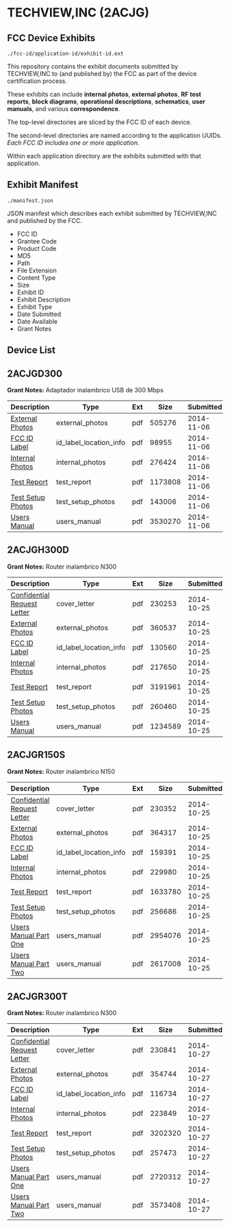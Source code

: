 # TECHVIEW,INC (2ACJG)
## FCC Device Exhibits

```
./fcc-id/application-id/exhibit-id.ext
```

This repository contains the exhibit documents submitted by TECHVIEW,INC to (and published by) the FCC as part of the device certification process.

These exhibits can include **internal photos**, **external photos**, **RF test reports**, **block diagrams**, **operational descriptions**, **schematics**, **user manuals**, and various **correspondence**.

The top-level directories are sliced by the FCC ID of each device.

The second-level directories are named according to the application UUIDs. *Each FCC ID includes one or more application.*

Within each application directory are the exhibits submitted with that application. 

## Exhibit Manifest

```
./manifest.json
```

JSON manifest which describes each exhibit submitted by TECHVIEW,INC and published by the FCC.

- FCC ID
- Grantee Code
- Product Code
- MD5
- Path
- File Extension
- Content Type
- Size
- Exhibit ID
- Exhibit Description
- Exhibit Type
- Date Submitted
- Date Available
- Grant Notes

## Device List
## 2ACJGD300
**Grant Notes:** Adaptador inalambrico USB de 300 Mbps

| Description | Type | Ext | Size | Submitted | Available |
| ----------- | ---- | --- | ---- | --------- | --------- |
| [External Photos](2ACJGD300/049c7f4e9f79b9a1ae0866041a52eba3/2437029.pdf) | external_photos | pdf | 505276 | 2014-11-06 | 2014-11-06 |
| [FCC ID Label](2ACJGD300/049c7f4e9f79b9a1ae0866041a52eba3/2437030.pdf) | id_label_location_info | pdf | 98955 | 2014-11-06 | 2014-11-06 |
| [Internal Photos](2ACJGD300/049c7f4e9f79b9a1ae0866041a52eba3/2437031.pdf) | internal_photos | pdf | 276424 | 2014-11-06 | 2014-11-06 |
| [Test Report](2ACJGD300/049c7f4e9f79b9a1ae0866041a52eba3/2437034.pdf) | test_report | pdf | 1173808 | 2014-11-06 | 2014-11-06 |
| [Test Setup Photos](2ACJGD300/049c7f4e9f79b9a1ae0866041a52eba3/2437035.pdf) | test_setup_photos | pdf | 143006 | 2014-11-06 | 2014-11-06 |
| [Users Manual](2ACJGD300/049c7f4e9f79b9a1ae0866041a52eba3/2437036.pdf) | users_manual | pdf | 3530270 | 2014-11-06 | 2014-11-06 |
## 2ACJGH300D
**Grant Notes:** Router inalambrico N300

| Description | Type | Ext | Size | Submitted | Available |
| ----------- | ---- | --- | ---- | --------- | --------- |
| [Confidential Request Letter](2ACJGH300D/d332b2e093b2b3fa143352e8ab3df748/2427097.pdf) | cover_letter | pdf | 230253 | 2014-10-25 | 2014-10-25 |
| [External Photos](2ACJGH300D/d332b2e093b2b3fa143352e8ab3df748/2427098.pdf) | external_photos | pdf | 360537 | 2014-10-25 | 2014-10-25 |
| [FCC ID Label](2ACJGH300D/d332b2e093b2b3fa143352e8ab3df748/2427099.pdf) | id_label_location_info | pdf | 130560 | 2014-10-25 | 2014-10-25 |
| [Internal Photos](2ACJGH300D/d332b2e093b2b3fa143352e8ab3df748/2427100.pdf) | internal_photos | pdf | 217650 | 2014-10-25 | 2014-10-25 |
| [Test Report](2ACJGH300D/d332b2e093b2b3fa143352e8ab3df748/2427103.pdf) | test_report | pdf | 3191961 | 2014-10-25 | 2014-10-25 |
| [Test Setup Photos](2ACJGH300D/d332b2e093b2b3fa143352e8ab3df748/2427104.pdf) | test_setup_photos | pdf | 260460 | 2014-10-25 | 2014-10-25 |
| [Users Manual](2ACJGH300D/d332b2e093b2b3fa143352e8ab3df748/2427105.pdf) | users_manual | pdf | 1234589 | 2014-10-25 | 2014-10-25 |
## 2ACJGR150S
**Grant Notes:** Router inalambrico N150

| Description | Type | Ext | Size | Submitted | Available |
| ----------- | ---- | --- | ---- | --------- | --------- |
| [Confidential Request Letter](2ACJGR150S/d2d2cf862f759965acda1efb432b799a/2427107.pdf) | cover_letter | pdf | 230352 | 2014-10-25 | 2014-10-25 |
| [External Photos](2ACJGR150S/d2d2cf862f759965acda1efb432b799a/2427108.pdf) | external_photos | pdf | 364317 | 2014-10-25 | 2014-10-25 |
| [FCC ID Label](2ACJGR150S/d2d2cf862f759965acda1efb432b799a/2427109.pdf) | id_label_location_info | pdf | 159391 | 2014-10-25 | 2014-10-25 |
| [Internal Photos](2ACJGR150S/d2d2cf862f759965acda1efb432b799a/2427110.pdf) | internal_photos | pdf | 229980 | 2014-10-25 | 2014-10-25 |
| [Test Report](2ACJGR150S/d2d2cf862f759965acda1efb432b799a/2427113.pdf) | test_report | pdf | 1633780 | 2014-10-25 | 2014-10-25 |
| [Test Setup Photos](2ACJGR150S/d2d2cf862f759965acda1efb432b799a/2427114.pdf) | test_setup_photos | pdf | 256686 | 2014-10-25 | 2014-10-25 |
| [Users Manual Part One](2ACJGR150S/d2d2cf862f759965acda1efb432b799a/2427115.pdf) | users_manual | pdf | 2954076 | 2014-10-25 | 2014-10-25 |
| [Users Manual Part Two](2ACJGR150S/d2d2cf862f759965acda1efb432b799a/2427116.pdf) | users_manual | pdf | 2617008 | 2014-10-25 | 2014-10-25 |
## 2ACJGR300T
**Grant Notes:** Router inalambrico N300

| Description | Type | Ext | Size | Submitted | Available |
| ----------- | ---- | --- | ---- | --------- | --------- |
| [Confidential Request Letter](2ACJGR300T/cf54af168afd56702f6a259e6cf8d8c9/2427881.pdf) | cover_letter | pdf | 230841 | 2014-10-27 | 2014-10-27 |
| [External Photos](2ACJGR300T/cf54af168afd56702f6a259e6cf8d8c9/2427882.pdf) | external_photos | pdf | 354744 | 2014-10-27 | 2014-10-27 |
| [FCC ID Label](2ACJGR300T/cf54af168afd56702f6a259e6cf8d8c9/2427883.pdf) | id_label_location_info | pdf | 116734 | 2014-10-27 | 2014-10-27 |
| [Internal Photos](2ACJGR300T/cf54af168afd56702f6a259e6cf8d8c9/2427884.pdf) | internal_photos | pdf | 223849 | 2014-10-27 | 2014-10-27 |
| [Test Report](2ACJGR300T/cf54af168afd56702f6a259e6cf8d8c9/2427887.pdf) | test_report | pdf | 3202320 | 2014-10-27 | 2014-10-27 |
| [Test Setup Photos](2ACJGR300T/cf54af168afd56702f6a259e6cf8d8c9/2427888.pdf) | test_setup_photos | pdf | 257473 | 2014-10-27 | 2014-10-27 |
| [Users Manual Part One](2ACJGR300T/cf54af168afd56702f6a259e6cf8d8c9/2427889.pdf) | users_manual | pdf | 2720312 | 2014-10-27 | 2014-10-27 |
| [Users Manual Part Two](2ACJGR300T/cf54af168afd56702f6a259e6cf8d8c9/2427890.pdf) | users_manual | pdf | 3573408 | 2014-10-27 | 2014-10-27 |
